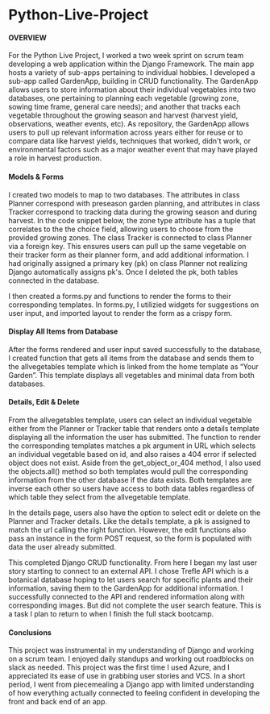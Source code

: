 # Python-Live-Project

#### OVERVIEW
For the Python Live Project, I worked a two week sprint on scrum team developing a web application within the Django Framework. The main app hosts a variety of sub-apps pertaining to individual hobbies. I developed a sub-app called GardenApp, building in CRUD functionality. The GardenApp allows users to store information about their individual vegetables into two databases, one pertaining to planning each vegetable (growing zone, sowing time frame, general care needs); and another that tracks each vegetable throughout the growing season and harvest (harvest yield, observations, weather events, etc). As repository, the GardenApp allows users to pull up relevant information across years either for reuse or to compare data like harvest yields, techniques that worked, didn't work, or environmental factors such as a major weather event that may have played a role in harvest production.


#### Models & Forms
I created two models to map to two databases. The attributes in class Planner correspond with preseason garden planning, and attributes in class Tracker correspond to tracking data during the growing season and during harvest. In the code snippet below, the zone type attribute has a tuple that correlates to the the choice field, allowing users to choose from the provided growing zones. The class Tracker is connected to class Planner via a foreign key. This ensures users can pull up the same vegetable on their tracker form as their planner form, and add additional information. I had originally assigned a primary key (pk) on class Planner not realizing Django automatically assigns pk's. Once I deleted the pk, both tables connected in the database.

I then created a forms.py and functions to render the forms to their corresponding templates. In forms.py, I utilizied widgets for suggestions on user input, and imported layout to render the form as a crispy form.


#### Display All Items from Database

After the forms rendered and user input saved successfully to the database, I created function that gets all items from the database and sends them to the allvegetables template which is linked from the home template as “Your Garden”. This template displays all vegetables and minimal data from both databases.


#### Details, Edit & Delete


From the allvegetables template, users can select an individual vegetable either from the Planner or Tracker table that renders onto a details template displaying all the information the user has submitted. The function to render the corresponding templates matches a pk argument in URL which selects an individual vegetable based on id, and also raises a 404 error if selected object does not exist. Aside from the get_object_or_404 method, I also used the objects.all() method so both templates would pull the corresponding information from the other database if the data exists. Both templates are inverse each other so users have access to both data tables regardless of which table they select from the allvegetable template.

In the details page, users also have the option to select edit or delete on the Planner and Tracker details. Like the details template, a pk is assigned to match the url calling the right function. However, the edit functions also pass an instance in the form POST request, so the form is populated with data the user already submitted.

This completed Django CRUD functionality. From here I began my last user story starting to connect to an external API. I chose Trefle API which is a botanical database hoping to let users search for specific plants and their information, saving them to the GardenApp for additional information. I successfully connected to the API and rendered information along with corresponding images. But did not complete the user search feature. This is a task I plan to return to when I finish the full stack bootcamp. 


#### Conclusions
This project was instrumental in my understanding of Django and working on a scrum team. I enjoyed daily standups and working out roadblocks on slack as needed. This project was the first time I used Azure, and I appreciated its ease of use in grabbing user stories and VCS. In a short period, I went from piecemealing a Django app with limited understanding of how everything actually connected to feeling confident in developing the front and back end of an app.
